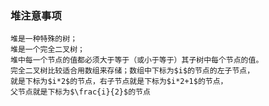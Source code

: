 ### 堆注意事项
    堆是一种特殊的树；
    堆是一个完全二叉树；
    堆中每一个节点的值都必须大于等于（或小于等于）其子树中每个节点的值。
    完全二叉树比较适合用数组来存储；数组中下标为$i$的节点的左子节点，
    就是下标为$i*2$的节点，右子节点就是下标为$i*2+1$的节点，
    父节点就是下标为$\frac{i}{2}$的节点